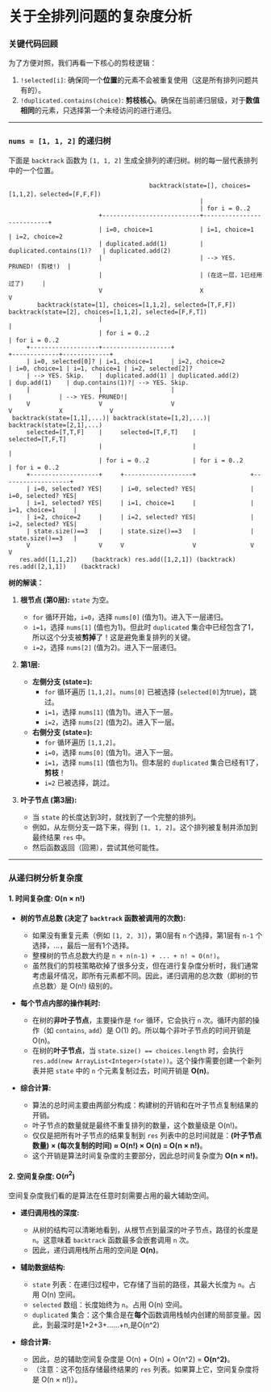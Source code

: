 # 关于全排列问题的复杂度分析
### 关键代码回顾

为了方便对照，我们再看一下核心的剪枝逻辑：

1.  `!selected[i]`: 确保同一个**位置**的元素不会被重复使用（这是所有排列问题共有的）。
2.  `!duplicated.contains(choice)`: **剪枝核心**。确保在当前递归层级，对于**数值相同**的元素，只选择第一个未经访问的进行递归。
---

### `nums = [1, 1, 2]` 的递归树

下面是 `backtrack` 函数为 `[1, 1, 2]` 生成全排列的递归树。树的每一层代表排列中的一个位置。

```
                                       backtrack(state=[], choices=[1,1,2]，selected=[F,F,F])
                                                     |
                                                     | for i = 0..2
                         +---------------------------+---------------------------+
                         | i=0, choice=1             | i=1, choice=1             | i=2, choice=2
                         | duplicated.add(1)         | duplicated.contains(1)?   | duplicated.add(2)
                         |                           | --> YES. PRUNED! (剪枝!)  |
                         |                           | (在这一层，1已经用过了)     |
                         V                           X                           V
        backtrack(state=[1], choices=[1,1,2], selected=[T,F,F])      backtrack(state=[2], choices=[1,1,2], selected=[F,F,T])
                         |                                                           |
                         | for i = 0..2                                              | for i = 0..2
     +-------------------+-------------------+                         +-------------+-------------+
     | i=0, selected[0]? | i=1, choice=1     | i=2, choice=2           | i=0, choice=1 | i=1, choice=1 | i=2, selected[2]?
     | --> YES. Skip.    | duplicated.add(1) | duplicated.add(2)       | dup.add(1)    | dup.contains(1)?| --> YES. Skip.
     |                   |                   |                         |             | --> YES. PRUNED!|
     V                   V                   V                         V             X             V
 backtrack(state=[1,1],...)| backtrack(state=[1,2],...)|           backtrack(state=[2,1],...)
     selected=[T,T,F]    |     selected=[T,F,T]    |               selected=[T,F,T]
                         |                         |                               |
                         | for i = 0..2            | for i = 0..2                  | for i = 0..2
     +-------------------+     +-------------------+               +-------------------+
     | i=0, selected? YES|     | i=0, selected? YES|               | i=0, selected? YES|
     | i=1, selected? YES|     | i=1, choice=1     |               | i=1, choice=1     |
     | i=2, choice=2     |     | i=2, selected? YES|               | i=2, selected? YES|
     | state.size()==3   |     | state.size()==3   |               | state.size()==3   |
     V                   V     V                   V               V                   V
   res.add([1,1,2])    (backtrack) res.add([1,2,1]) (backtrack)   res.add([2,1,1])    (backtrack) 
   ```





**树的解读：**

1.  **根节点 (第0层):** `state` 为空。
    *   `for` 循环开始，`i=0`，选择 `nums[0]` (值为1)。进入下一层递归。
    *   `i=1`，选择 `nums[1]` (值也为1)。但此时 `duplicated` 集合中已经包含了1，所以这个分支被**剪掉**了！这是避免重复排列的关键。
    *   `i=2`，选择 `nums[2]` (值为2)。进入下一层递归。

2.  **第1层:**
    *   **左侧分支 (state=):**
        *   `for` 循环遍历 `[1,1,2]`。`nums[0]` 已被选择 (`selected[0]`为true)，跳过。
        *   `i=1`，选择 `nums[1]` (值为1)。进入下一层。
        *   `i=2`，选择 `nums[2]` (值为2)。进入下一层。
    *   **右侧分支 (state=):**
        *   `for` 循环遍历 `[1,1,2]`。
        *   `i=0`，选择 `nums[0]` (值为1)。进入下一层。
        *   `i=1`，选择 `nums[1]` (值也为1)。但本层的 `duplicated` 集合已经有1了，**剪枝**！
        *   `i=2` 已被选择，跳过。

3.  **叶子节点 (第3层):**
    *   当 `state` 的长度达到3时，就找到了一个完整的排列。
    *   例如，从左侧分支一路下来，得到 `[1, 1, 2]`。这个排列被复制并添加到最终结果 `res` 中。
    *   然后函数返回（回溯），尝试其他可能性。

---

### 从递归树分析复杂度

#### 1. 时间复杂度: O(n × n!)

*   **树的节点总数 (决定了 `backtrack` 函数被调用的次数):**
    *   如果没有重复元素（例如 `[1, 2, 3]`），第0层有 `n` 个选择，第1层有 `n-1` 个选择，...，最后一层有1个选择。
    *   整棵树的节点总数大约是 `n + n(n-1) + ... + n! ≈ O(n!)`。
    *   虽然我们的剪枝策略砍掉了很多分支，但在进行复杂度分析时，我们通常考虑最坏情况，即所有元素都不同。因此，递归调用的总次数（即树的节点总数）是 O(n!) 级别的。

*   **每个节点内部的操作耗时:**
    *   在树的**非叶子节点**，主要操作是 `for` 循环，它会执行 `n` 次。循环内部的操作（如 `contains`, `add`）是 O(1) 的。所以每个非叶子节点的时间开销是 O(n)。
    *   在树的**叶子节点**，当 `state.size() == choices.length` 时，会执行 `res.add(new ArrayList<Integer>(state))`。这个操作需要创建一个新列表并把 `state` 中的 `n` 个元素复制过去，时间开销是 **O(n)**。

*   **综合计算:**
    *   算法的总时间主要由两部分构成：构建树的开销和在叶子节点复制结果的开销。
    *   叶子节点的数量就是最终不重复排列的数量，这个数量级是 O(n!)。
    *   仅仅是把所有叶子节点的结果复制到 `res` 列表中的总时间就是：**(叶子节点数量) × (每次复制的时间) ≈ O(n!) × O(n) = O(n × n!)**。
    *   这个开销是算法时间复杂度的主要部分，因此总时间复杂度为 **O(n × n!)**。

#### 2. 空间复杂度: O($n^2$)

空间复杂度我们看的是算法在任意时刻需要占用的最大辅助空间。

*   **递归调用栈的深度:**
    *   从树的结构可以清晰地看到，从根节点到最深的叶子节点，路径的长度是 `n`。这意味着 `backtrack` 函数最多会嵌套调用 `n` 次。
    *   因此，递归调用栈所占用的空间是 **O(n)**。

*   **辅助数据结构:**
    *   `state` 列表：在递归过程中，它存储了当前的路径，其最大长度为 `n`。占用 O(n) 空间。
    *   `selected` 数组：长度始终为 `n`。占用 O(n) 空间。
    *   `duplicated` 集合：这个集合是在**每个**函数调用栈帧内创建的局部变量。因此，到最深时是1+2+3+……+n,是O(n^2)
    
*   **综合计算:**
    *   因此，总的辅助空间复杂度是 O(n) + O(n) + O(n^2) = **O(n^2)**。
    *   （注意：这不包括存储最终结果的 `res` 列表。如果算上它，空间复杂度将是 O(n × n!)）。
